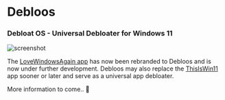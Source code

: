 # Debloos 
### Debloat OS - Universal Debloater for Windows 11

![screenshot](https://github.com/builtbybel/Debloos/blob/main/assets/debloos.png)

The [LoveWindowsAgain app](https://github.com/builtbybel) has now been rebranded to Debloos and is now under further development. Debloos may also replace the [ThisIsWin11](https://github.com/builtbybel/ThisIsWin11) app sooner or later and serve as a universal app debloater.

More information to come.. 🌃
